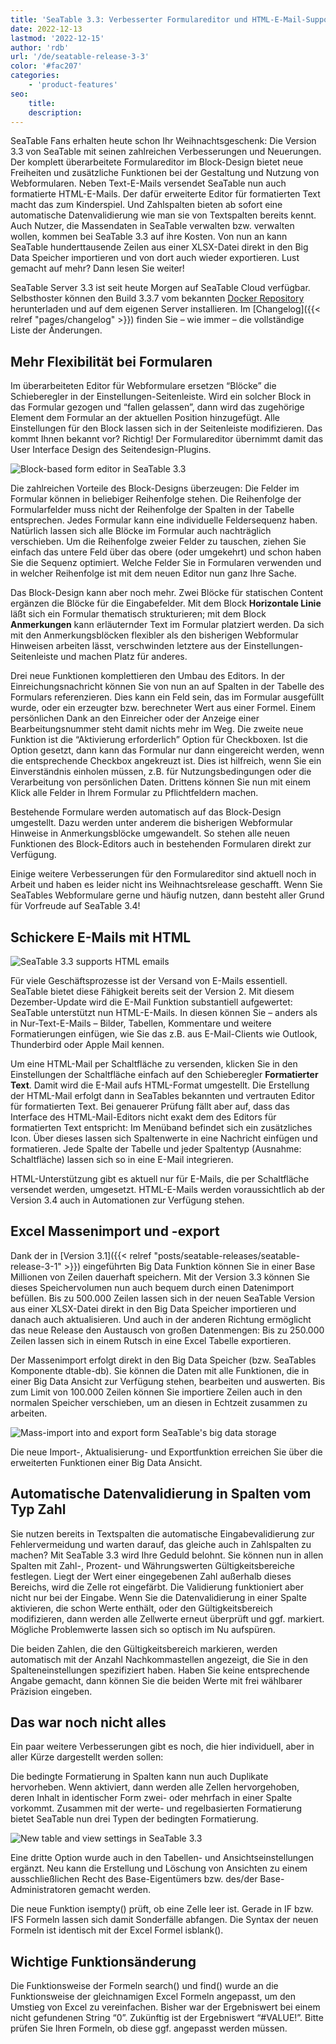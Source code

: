 ```yaml
---
title: 'SeaTable 3.3: Verbesserter Formulareditor und HTML-E-Mail-Support'
date: 2022-12-13
lastmod: '2022-12-15'
author: 'rdb'
url: '/de/seatable-release-3-3'
color: '#fac207'
categories:
    - 'product-features'
seo:
    title:
    description:
---
```


SeaTable Fans erhalten heute schon Ihr Weihnachtsgeschenk: Die Version 3.3 von SeaTable mit seinen zahlreichen Verbesserungen und Neuerungen. Der komplett überarbeitete Formulareditor im Block-Design bietet neue Freiheiten und zusätzliche Funktionen bei der Gestaltung und Nutzung von Webformularen. Neben Text-E-Mails versendet SeaTable nun auch formatierte HTML-E-Mails. Der dafür erweiterte Editor für formatierten Text macht das zum Kinderspiel. Und Zahlspalten bieten ab sofort eine automatische Datenvalidierung wie man sie von Textspalten bereits kennt. Auch Nutzer, die Massendaten in SeaTable verwalten bzw. verwalten wollen, kommen bei SeaTable 3.3 auf ihre Kosten. Von nun an kann SeaTable hunderttausende Zeilen aus einer XLSX-Datei direkt in den Big Data Speicher importieren und von dort auch wieder exportieren. Lust gemacht auf mehr? Dann lesen Sie weiter!

SeaTable Server 3.3 ist seit heute Morgen auf SeaTable Cloud verfügbar. Selbsthoster können den Build 3.3.7 vom bekannten [Docker Repository](https://hub.docker.com/r/seatable/seatable-enterprise) herunterladen und auf dem eigenen Server installieren. Im [Changelog]({{< relref "pages/changelog" >}}) finden Sie – wie immer – die vollständige Liste der Änderungen.

## Mehr Flexibilität bei Formularen

Im überarbeiteten Editor für Webformulare ersetzen “Blöcke” die Schieberegler in der Einstellungen-Seitenleiste. Wird ein solcher Block in das Formular gezogen und “fallen gelassen”, dann wird das zugehörige Element dem Formular an der aktuellen Position hinzugefügt. Alle Einstellungen für den Block lassen sich in der Seitenleiste modifizieren. Das kommt Ihnen bekannt vor? Richtig! Der Formulareditor übernimmt damit das User Interface Design des Seitendesign-Plugins.

![Block-based form editor in SeaTable 3.3](Form_Editor_Blockdesign.png)

Die zahlreichen Vorteile des Block-Designs überzeugen: Die Felder im Formular können in beliebiger Reihenfolge stehen. Die Reihenfolge der Formularfelder muss nicht der Reihenfolge der Spalten in der Tabelle entsprechen. Jedes Formular kann eine individuelle Feldersequenz haben. Natürlich lassen sich alle Blöcke im Formular auch nachträglich verschieben. Um die Reihenfolge zweier Felder zu tauschen, ziehen Sie einfach das untere Feld über das obere (oder umgekehrt) und schon haben Sie die Sequenz optimiert. Welche Felder Sie in Formularen verwenden und in welcher Reihenfolge ist mit dem neuen Editor nun ganz Ihre Sache.

Das Block-Design kann aber noch mehr. Zwei Blöcke für statischen Content ergänzen die Blöcke für die Eingabefelder. Mit dem Block **Horizontale Linie** läßt sich ein Formular thematisch strukturieren; mit dem Block **Anmerkungen** kann erläuternder Text im Formular platziert werden. Da sich mit den Anmerkungsblöcken flexibler als den bisherigen Webformular Hinweisen arbeiten lässt, verschwinden letztere aus der Einstellungen-Seitenleiste und machen Platz für anderes.

Drei neue Funktionen komplettieren den Umbau des Editors. In der Einreichungsnachricht können Sie von nun an auf Spalten in der Tabelle des Formulars referenzieren. Dies kann ein Feld sein, das im Formular ausgefüllt wurde, oder ein erzeugter bzw. berechneter Wert aus einer Formel. Einem persönlichen Dank an den Einreicher oder der Anzeige einer Bearbeitungsnummer steht damit nichts mehr im Weg. Die zweite neue Funktion ist die “Aktivierung erforderlich” Option für Checkboxen. Ist die Option gesetzt, dann kann das Formular nur dann eingereicht werden, wenn die entsprechende Checkbox angekreuzt ist. Dies ist hilfreich, wenn Sie ein Einverständnis einholen müssen, z.B. für Nutzungsbedingungen oder die Verarbeitung von persönlichen Daten. Drittens können Sie nun mit einem Klick alle Felder in Ihrem Formular zu Pflichtfeldern machen.

Bestehende Formulare werden automatisch auf das Block-Design umgestellt. Dazu werden unter anderem die bisherigen Webformular Hinweise in Anmerkungsblöcke umgewandelt. So stehen alle neuen Funktionen des Block-Editors auch in bestehenden Formularen direkt zur Verfügung.

Einige weitere Verbesserungen für den Formulareditor sind aktuell noch in Arbeit und haben es leider nicht ins Weihnachtsrelease geschafft. Wenn Sie SeaTables Webformulare gerne und häufig nutzen, dann besteht aller Grund für Vorfreude auf SeaTable 3.4!

## Schickere E-Mails mit HTML

![SeaTable 3.3 supports HTML emails](HTML_Email_Support.png)

Für viele Geschäftsprozesse ist der Versand von E-Mails essentiell. SeaTable bietet diese Fähigkeit bereits seit der Version 2. Mit diesem Dezember-Update wird die E-Mail Funktion substantiell aufgewertet: SeaTable unterstützt nun HTML-E-Mails. In diesen können Sie – anders als in Nur-Text-E-Mails – Bilder, Tabellen, Kommentare und weitere Formatierungen einfügen, wie Sie das z.B. aus E-Mail-Clients wie Outlook, Thunderbird oder Apple Mail kennen.

Um eine HTML-Mail per Schaltfläche zu versenden, klicken Sie in den Einstellungen der Schaltfläche einfach auf den Schieberegler **Formatierter Text**. Damit wird die E-Mail aufs HTML-Format umgestellt. Die Erstellung der HTML-Mail erfolgt dann in SeaTables bekannten und vertrauten Editor für formatierten Text. Bei genauerer Prüfung fällt aber auf, dass das Interface des HTML-Mail-Editors nicht exakt dem des Editors für formatierten Text entspricht: Im Menüband befindet sich ein zusätzliches Icon. Über dieses lassen sich Spaltenwerte in eine Nachricht einfügen und formatieren. Jede Spalte der Tabelle und jeder Spaltentyp (Ausnahme: Schaltfläche) lassen sich so in eine E-Mail integrieren.

HTML-Unterstützung gibt es aktuell nur für E-Mails, die per Schaltfläche versendet werden, umgesetzt. HTML-E-Mails werden voraussichtlich ab der Version 3.4 auch in Automationen zur Verfügung stehen.

## Excel Massenimport und -export

Dank der in [Version 3.1]({{< relref "posts/seatable-releases/seatable-release-3-1" >}}) eingeführten Big Data Funktion können Sie in einer Base Millionen von Zeilen dauerhaft speichern. Mit der Version 3.3 können Sie dieses Speichervolumen nun auch bequem durch einen Datenimport befüllen. Bis zu 500.000 Zeilen lassen sich in der neuen SeaTable Version aus einer XLSX-Datei direkt in den Big Data Speicher importieren und danach auch aktualisieren. Und auch in der anderen Richtung ermöglicht das neue Release den Austausch von großen Datenmengen: Bis zu 250.000 Zeilen lassen sich in einem Rutsch in eine Excel Tabelle exportieren.

Der Massenimport erfolgt direkt in den Big Data Speicher (bzw. SeaTables Komponente dtable-db). Sie können die Daten mit alle Funktionen, die in einer Big Data Ansicht zur Verfügung stehen, bearbeiten und auswerten. Bis zum Limit von 100.000 Zeilen können Sie importiere Zeilen auch in den normalen Speicher verschieben, um an diesen in Echtzeit zusammen zu arbeiten.

![Mass-import into and export form SeaTable's big data storage](Massimport_BigDataStorage.png)

Die neue Import-, Aktualisierung- und Exportfunktion erreichen Sie über die erweiterten Funktionen einer Big Data Ansicht.

## Automatische Datenvalidierung in Spalten vom Typ Zahl

Sie nutzen bereits in Textspalten die automatische Eingabevalidierung zur Fehlervermeidung und warten darauf, das gleiche auch in Zahlspalten zu machen? Mit SeaTable 3.3 wird Ihre Geduld belohnt. Sie können nun in allen Spalten mit Zahl-, Prozent- und Währungswerten Gültigkeitsbereiche festlegen. Liegt der Wert einer eingegebenen Zahl außerhalb dieses Bereichs, wird die Zelle rot eingefärbt. Die Validierung funktioniert aber nicht nur bei der Eingabe. Wenn Sie die Datenvalidierung in einer Spalte aktivieren, die schon Werte enthält, oder den Gültigkeitsbereich modifizieren, dann werden alle Zellwerte erneut überprüft und ggf. markiert. Mögliche Problemwerte lassen sich so optisch im Nu aufspüren.

Die beiden Zahlen, die den Gültigkeitsbereich markieren, werden automatisch mit der Anzahl Nachkommastellen angezeigt, die Sie in den Spalteneinstellungen spezifiziert haben. Haben Sie keine entsprechende Angabe gemacht, dann können Sie die beiden Werte mit frei wählbarer Präzision eingeben.

## Das war noch nicht alles

Ein paar weitere Verbesserungen gibt es noch, die hier individuell, aber in aller Kürze dargestellt werden sollen:

Die bedingte Formatierung in Spalten kann nun auch Duplikate hervorheben. Wenn aktiviert, dann werden alle Zellen hervorgehoben, deren Inhalt in identischer Form zwei- oder mehrfach in einer Spalte vorkommt. Zusammen mit der werte- und regelbasierten Formatierung bietet SeaTable nun drei Typen der bedingten Formatierung.

![New table and view settings in SeaTable 3.3](Table_View_Settings.png)

Eine dritte Option wurde auch in den Tabellen- und Ansichtseinstellungen ergänzt. Neu kann die Erstellung und Löschung von Ansichten zu einem ausschließlichen Recht des Base-Eigentümers bzw. des/der Base-Administratoren gemacht werden.

Die neue Funktion isempty() prüft, ob eine Zelle leer ist. Gerade in IF bzw. IFS Formeln lassen sich damit Sonderfälle abfangen. Die Syntax der neuen Formeln ist identisch mit der Excel Formel isblank().

## Wichtige Funktionsänderung

Die Funktionsweise der Formeln search() und find() wurde an die Funktionsweise der gleichnamigen Excel Formeln angepasst, um den Umstieg von Excel zu vereinfachen. Bisher war der Ergebniswert bei einem nicht gefundenen String “0”. Zukünftig ist der Ergebniswert “#VALUE!”. Bitte prüfen Sie Ihren Formeln, ob diese ggf. angepasst werden müssen.
